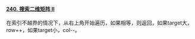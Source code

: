 #### [240. 搜索二维矩阵 II](https://leetcode.cn/problems/search-a-2d-matrix-ii/)

在索引不越界的情况下，从右上角开始遍历，如果相等，则返回，如果target大，row++，如果target小，col--。
